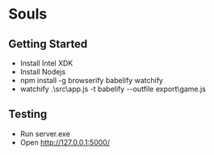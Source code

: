 # Souls

Getting Started
------------------------
* Install Intel XDK
* Install Nodejs
* npm install -g browserify babelify watchify
* watchify .\src\app.js -t babelify --outfile export\game.js

Testing
------------------------
* Run server.exe
* Open http://127.0.0.1:5000/
